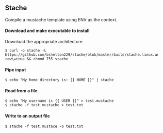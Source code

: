## Stache

Compile a mustache template using ENV as the context.

#### Download and make executable to install

Download the appropriate architecture.

```
$ curl -o stache -L https://github.com/bshelton229/stache/blob/master/build/stache.linux.amd64\?raw\=true && chmod 755 stache
```

#### Pipe input

```
$ echo "My home directory is: {{ HOME }}" | stache
```

#### Read from a file

```
$ echo "My username is {{ USER }}" > test.mustache
$ stache -f test.mustache > test.txt
```

#### Write to an output file

```
$ stache -f test.mustace -o test.txt
```
